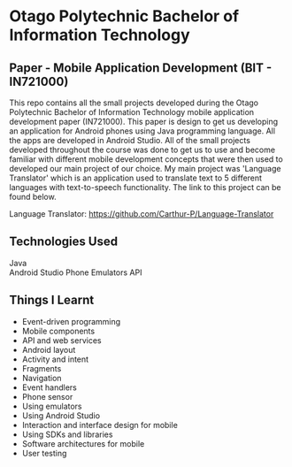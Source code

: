 # Otago Polytechnic Bachelor of Information Technology
## Paper - Mobile Application Development (BIT - IN721000)
This repo contains all the small projects developed during the Otago Polytechnic Bachelor of Information Technology mobile application development paper (IN721000). This paper is design to get us developing an application for Android phones using Java programming language. All the apps are developed in Android Studio. All of the small projects developed throughout the course was done to get us to use and become familiar with different mobile development concepts that were then used to developed our main project of our choice. My main project was 'Language Translator' which is an application used to translate text to 5 different languages with text-to-speech functionality. The link to this project can be found below.

Language Translator: https://github.com/Carthur-P/Language-Translator

## Technologies Used
Java  
Android Studio 
Phone Emulators 
API  

## Things I Learnt
- Event-driven programming
- Mobile components
- API and web services
- Android layout
- Activity and intent
- Fragments
- Navigation
- Event handlers
- Phone sensor
- Using emulators
- Using Android Studio
- Interaction and interface design for mobile
- Using SDKs and libraries
- Software architectures for mobile
- User testing